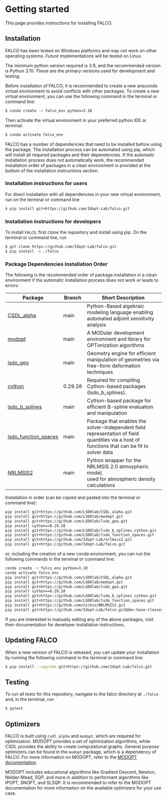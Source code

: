 # Getting started
This page provides instructions for installing FALCO.

## Installation
FALCO has been tested on Windows platforms and may not work on other operating systems. Future implementations will be tested on Linux.

The minimum python version required is 3.9, and the recommended version is Python 3.10. These are the primary versions used for development and testing.

Before installation of FALCO, it is recommended to create a new anaconda virtual environment to avoid conflicts with other packages. To create a new virtual environment, you can use the following command in the terminal or command line:
```sh
$ conda create -n falco_env python=3.10
```
Then activate the virtual environment in your preferred python IDE or terminal.

```sh
$ conda activate falco_env
```
FALCO has a number of dependencies that need to be installed before using the package. The installation process can be automated using pip, which will install all required packages and their dependencies. If the automatic installation process does not automatically work, the recommended installation order of packages in a clean environment is provided at the bottom of the installation instructions section.

### Installation instructions for users
For direct installation with all dependencies in your new virtual environment, run on the terminal or command line

```sh
$ pip install git+https://github.com/Idopt-Lab/falco.git
```

### Installation instructions for developers
To install `FALCO`, first clone the repository and install using pip.
On the terminal or command line, run
```sh
$ git clone https://github.com/Idopt-Lab/falco.git
$ pip install -e ./falco
```

### Package Dependencies Installation Order
The following is the recommended order of package installation in a clean environment if the automatic installation process does not work or leads to errors:

| Package                                                                 | Branch | Short Description                                                                                                                                                                                                                           |
|-------------------------------------------------------------------------|--------|--------------------------------------------------------------------------------------------------------------------------------------------------------------------------------------------------------------------------------------------|
| [CSDL_alpha](https://github.com/LSDOlab/CSDL_alpha)                     | main   | Python-Based algebraic modeling language enabling automated adjoint sensitivity analysis                                                                      |
| [modopt](https://github.com/LSDOlab/modopt)                             | main   | A MODular development environment and library for OPTimization algorithms                                                                                      |
| [lsdo_geo](https://github.com/LSDOlab/lsdo_geo)                         | main   | Geometry engine for efficient manipulation of geometries via free-form deformation techniques                                                                  |
| [cython](https://cython.org/)                                           | 0.29.28    | Required for compiling Cython-based packages (lsdo_b_splines).                                                                                                |
| [lsdo_b_splines](https://github.com/LSDOlab/lsdo_b_splines_cython)      | main   | Cython-based package for efficient B-spline evaluation and manipulation                                                                                       |
| [lsdo_function_spaces](https://github.com/LSDOlab/lsdo_function_spaces) | main   | Package that enables the solver-independent field representation of field quantities via a host of functions that can be fit to solver data                    |
| [NRLMSIS2](https://github.com/nichco/NRLMSIS2)                       | main   | Python wrapper for the NRLMSIS 2.0 atmospheric model,<br> used for atmospheric density calculations                                                               |

Installation in order (can be copied and pasted into the terminal or command line):
```sh
pip install git+https://github.com/LSDOlab/CSDL_alpha.git
pip install git+https://github.com/LSDOlab/modopt.git
pip install git+https://github.com/LSDOlab/lsdo_geo.git
pip install cython==0.29.28
pip install git+https://github.com/LSDOlab/lsdo_b_splines_cython.git
pip install git+https://github.com/LSDOlab/lsdo_function_spaces.git
pip install git+https://github.com/Idopt-Lab/nrlmsis2.git
pip install git+https://github.com/Idopt-Lab/falco.git
```
or, including the creation of a new conda environment, you can run the following commands in the terminal or command line:

```sh
conda create -n falco_env python=3.10
conda activate falco_env
pip install git+https://github.com/LSDOlab/CSDL_alpha.git
pip install git+https://github.com/LSDOlab/modopt.git
pip install git+https://github.com/LSDOlab/lsdo_geo.git
pip install cython==0.29.28
pip install git+https://github.com/LSDOlab/lsdo_b_splines_cython.git
pip install git+https://github.com/LSDOlab/lsdo_function_spaces.git
pip install git+https://github.com/nichco/NRLMSIS2.git
pip install git+https://github.com/Idopt-Lab/falco.git@dev-base-classes
```

If you are interested in manually editing any of the above packages, visit their documentation for developer installation instructions.

## Updating FALCO
When a new version of FALCO is released, you can update your installation by running the following command in the terminal or command line:

```sh
$ pip install --upgrade git+https://github.com/Idopt-Lab/falco.git
```

## Testing
To run all tests for this repository, navigate to the falco directory at `./falco` and, in the terminal, run
```sh
$ pytest
```

## Optimizers
FALCO is built using `csdl_alpha` and `modopt`, which are required for optimization. MODOPT provides a set of optimization algorithms, while CSDL provides the ability to create computational graphs. General purpose optimizers can be found in the `modopt` package, which is a dependency of FALCO. For more information on MODOPT, refer to the [MODOPT documentation](https://modopt.readthedocs.io/en/latest/).

MODOPT includes educational algorithms like Gradient Descent, Newton, Nelder-Mead, SQP, and more in addition to performant algorithms like IPOPT, SNOPT, and SLSQP. It is recommended to refer to the MODOPT documentation for more information on the available optimizers for your use case.